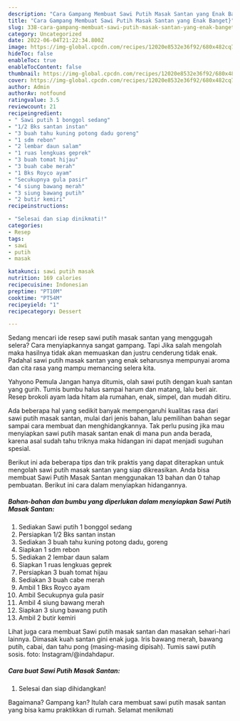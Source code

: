 ```yaml
---
description: "Cara Gampang Membuat Sawi Putih Masak Santan yang Enak Banget}"
title: "Cara Gampang Membuat Sawi Putih Masak Santan yang Enak Banget}"
slug: 338-cara-gampang-membuat-sawi-putih-masak-santan-yang-enak-banget
category: Uncategorized
date: 2022-06-04T21:22:34.800Z
image: https://img-global.cpcdn.com/recipes/12020e8532e36f92/680x482cq70/sawi-putih-masak-santan-foto-resep-utama.jpg
hideToc: false
enableToc: true
enableTocContent: false
thumbnail: https://img-global.cpcdn.com/recipes/12020e8532e36f92/680x482cq70/sawi-putih-masak-santan-foto-resep-utama.jpg
cover: https://img-global.cpcdn.com/recipes/12020e8532e36f92/680x482cq70/sawi-putih-masak-santan-foto-resep-utama.jpg
author: Admin
authorAv: notfound
ratingvalue: 3.5
reviewcount: 21
recipeingredient:
- " Sawi putih 1 bonggol sedang"
- "1/2 Bks santan instan"
- "3 buah tahu kuning potong dadu goreng"
- "1 sdm rebon"
- "2 lembar daun salam"
- "1 ruas lengkuas geprek"
- "3 buah tomat hijau"
- "3 buah cabe merah"
- "1 Bks Royco ayam"
- "Secukupnya gula pasir"
- "4 siung bawang merah"
- "3 siung bawang putih"
- "2 butir kemiri"
recipeinstructions:

- "Selesai dan siap dinikmati!"
categories:
- Resep
tags:
- sawi
- putih
- masak

katakunci: sawi putih masak 
nutrition: 169 calories
recipecuisine: Indonesian
preptime: "PT10M"
cooktime: "PT54M"
recipeyield: "1"
recipecategory: Dessert

---
```



Sedang mencari ide resep sawi putih masak santan yang menggugah selera? Cara menyiapkannya sangat gampang. Tapi Jika salah mengolah maka hasilnya tidak akan memuaskan dan justru cenderung tidak enak. Padahal sawi putih masak santan yang enak seharusnya mempunyai aroma dan cita rasa yang mampu memancing selera kita.


Yahyono Pemula Jangan hanya ditumis, olah sawi putih dengan kuah santan yang gurih. Tumis bumbu halus sampai harum dan matang, lalu beri air. Resep brokoli ayam lada hitam ala rumahan, enak, simpel, dan mudah ditiru.

Ada beberapa hal yang sedikit banyak mempengaruhi kualitas rasa dari sawi putih masak santan, mulai dari jenis bahan, lalu pemilihan bahan segar sampai cara membuat dan menghidangkannya. Tak perlu pusing jika mau menyiapkan sawi putih masak santan enak di mana pun anda berada, karena asal sudah tahu triknya maka hidangan ini dapat menjadi suguhan spesial.


Berikut ini ada beberapa tips dan trik praktis yang dapat diterapkan untuk mengolah sawi putih masak santan yang siap dikreasikan. Anda bisa membuat Sawi Putih Masak Santan menggunakan 13 bahan dan 0 tahap pembuatan. Berikut ini cara dalam menyiapkan hidangannya.

<!--inarticleads1-->

##### Bahan-bahan dan bumbu yang diperlukan dalam menyiapkan Sawi Putih Masak Santan:

1. Sediakan  Sawi putih 1 bonggol sedang
1. Persiapkan 1/2 Bks santan instan
1. Sediakan 3 buah tahu kuning potong dadu, goreng
1. Siapkan 1 sdm rebon
1. Sediakan 2 lembar daun salam
1. Siapkan 1 ruas lengkuas geprek
1. Persiapkan 3 buah tomat hijau
1. Sediakan 3 buah cabe merah
1. Ambil 1 Bks Royco ayam
1. Ambil Secukupnya gula pasir
1. Ambil 4 siung bawang merah
1. Siapkan 3 siung bawang putih
1. Ambil 2 butir kemiri


Lihat juga cara membuat Sawi putih masak santan dan masakan sehari-hari lainnya. Dimasak kuah santan gini enak juga. Iris bawang merah, bawang putih, cabai, dan tahu pong (masing-masing dipisah). Tumis sawi putih sosis. foto: Instagram/@indahdapur. 

<!--inarticleads2-->

##### Cara buat Sawi Putih Masak Santan:


1. Selesai dan siap dihidangkan!



Bagaimana? Gampang kan? Itulah cara membuat sawi putih masak santan yang bisa kamu praktikkan di rumah. Selamat menikmati
